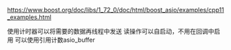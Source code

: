 https://www.boost.org/doc/libs/1_72_0/doc/html/boost_asio/examples/cpp11_examples.html

使用计时器可以将需要的数据再线程中发送
读操作可以自启动，不用在回调中启用
可以使用引用计数asio_buffer
